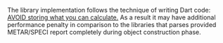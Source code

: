 The library implementation follows the technique of writing Dart code:
[AVOID storing what you can calculate.](https://dart.dev/guides/language/effective-dart/usage#avoid-storing-what-you-can-calculate)
As a result it may have additional performance penalty in comparison to the
libraries that parses provided METAR/SPECI report completely during object
construction phase.